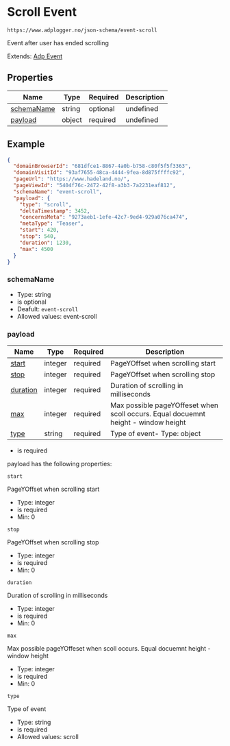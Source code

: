 
# Scroll Event

```
https://www.adplogger.no/json-schema/event-scroll
```

Event after user has ended scrolling

Extends: [Adp Event](./event.md)

## Properties

Name | Type | Required | Description
---- | ---- | -------- | -----------
[schemaName](#schemaName) | string | optional | undefined
[payload](#payload) | object | required | undefined

## Example

```json
{
  "domainBrowserId": "681dfce1-8867-4a0b-b758-c80f5f5f3363",
  "domainVisitId": "93af7655-48ca-4444-9fea-8d875ffffc92",
  "pageUrl": "https://www.hadeland.no/",
  "pageViewId": "5404f76c-2472-42f8-a3b3-7a2231eaf812",
  "schemaName": "event-scroll",
  "payload": {
    "type": "scroll",
    "deltaTimestamp": 3452,
    "concernsMeta": "9273aeb1-1efe-42c7-9ed4-929a076ca474",
    "metaType": "Teaser",
    "start": 420,
    "stop": 540,
    "duration": 1230,
    "max": 4500
  }
}
```





### schemaName

- Type: string
- is optional
- Deafult: `event-scroll`
- Allowed values: event-scroll


### payload

Name | Type | Required | Description
---- | ---- | -------- | -----------
[start](#start) | integer | required | PageYOffset when scrolling start
[stop](#stop) | integer | required | PageYOffset when scrolling stop
[duration](#duration) | integer | required | Duration of scrolling in milliseconds
[max](#max) | integer | required | Max possible pageYOffeset when scoll occurs. Equal docuemnt height - window height
[type](#type) | string | required | Type of event- Type: object
- is required


payload has the following properties:


`start`

PageYOffset when scrolling start

- Type: integer
- is required
- Min: 0

`stop`

PageYOffset when scrolling stop

- Type: integer
- is required
- Min: 0

`duration`

Duration of scrolling in milliseconds

- Type: integer
- is required
- Min: 0

`max`

Max possible pageYOffeset when scoll occurs. Equal docuemnt height - window height

- Type: integer
- is required
- Min: 0

`type`

Type of event

- Type: string
- is required
- Allowed values: scroll


